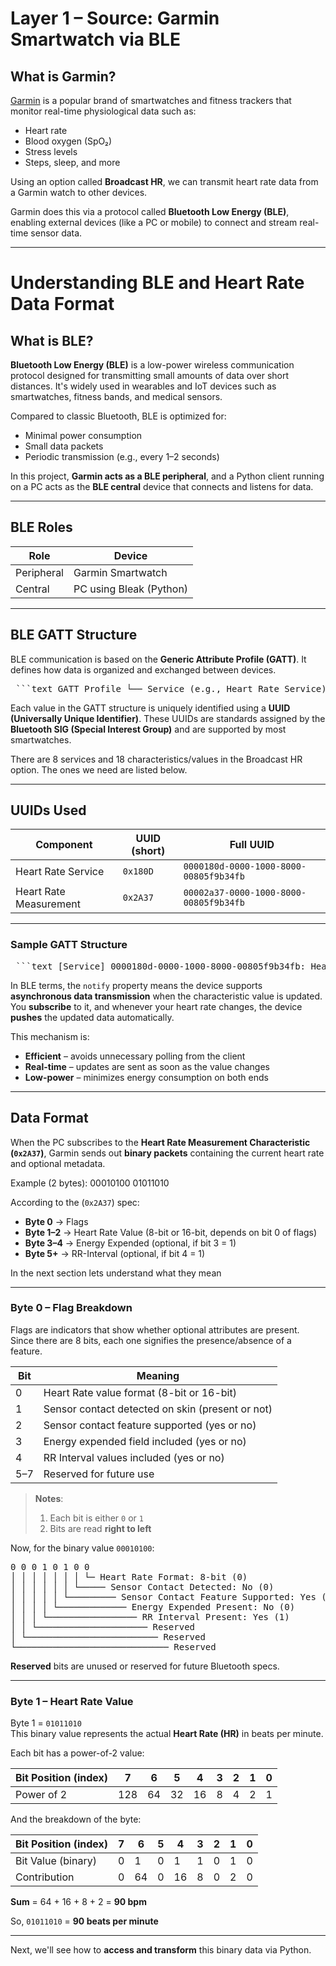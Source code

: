 # Layer 1 – Source: Garmin Smartwatch via BLE

## What is Garmin?

[Garmin](https://www.garmin.com/) is a popular brand of smartwatches and fitness trackers that monitor real-time physiological data such as:

- Heart rate  
- Blood oxygen (SpO₂)  
- Stress levels  
- Steps, sleep, and more  

Using an option called **Broadcast HR**, we can transmit heart rate data from a Garmin watch to other devices.

Garmin does this via a protocol called **Bluetooth Low Energy (BLE)**, enabling external devices (like a PC or mobile) to connect and stream real-time sensor data.

---

# Understanding BLE and Heart Rate Data Format

## What is BLE?

**Bluetooth Low Energy (BLE)** is a low-power wireless communication protocol designed for transmitting small amounts of data over short distances. It's widely used in wearables and IoT devices such as smartwatches, fitness bands, and medical sensors.

Compared to classic Bluetooth, BLE is optimized for:

- Minimal power consumption  
- Small data packets  
- Periodic transmission (e.g., every 1–2 seconds)  

In this project, **Garmin acts as a BLE peripheral**, and a Python client running on a PC acts as the **BLE central** device that connects and listens for data.

---

## BLE Roles

| Role       | Device                   |
|------------|--------------------------|
| Peripheral | Garmin Smartwatch        |
| Central    | PC using Bleak (Python)  |

---

## BLE GATT Structure

BLE communication is based on the **Generic Attribute Profile (GATT)**. It defines how data is organized and exchanged between devices.

<pre lang="markdown"> ```text GATT Profile └── Service (e.g., Heart Rate Service) └── Characteristic (e.g., Heart Rate Measurement) └── Value (actual data sent from the device) ``` </pre>


Each value in the GATT structure is uniquely identified using a **UUID (Universally Unique Identifier)**. These UUIDs are standards assigned by the **Bluetooth SIG (Special Interest Group)** and are supported by most smartwatches.

There are 8 services and 18 characteristics/values in the Broadcast HR option. The ones we need are listed below.

---

## UUIDs Used

| Component              | UUID (short) | Full UUID                                      |
|------------------------|--------------|------------------------------------------------|
| Heart Rate Service     | `0x180D`     | `0000180d-0000-1000-8000-00805f9b34fb`         |
| Heart Rate Measurement | `0x2A37`     | `00002a37-0000-1000-8000-00805f9b34fb`         |

---

### Sample GATT Structure

<pre lang="markdown"> ```text [Service] 0000180d-0000-1000-8000-00805f9b34fb: Heart Rate └─ [Char] 00002a37-0000-1000-8000-00805f9b34fb (['notify']) ``` </pre>

In BLE terms, the `notify` property means the device supports **asynchronous data transmission** when the characteristic value is updated.  
You **subscribe** to it, and whenever your heart rate changes, the device **pushes** the updated data automatically.

This mechanism is:

- **Efficient** – avoids unnecessary polling from the client  
- **Real-time** – updates are sent as soon as the value changes  
- **Low-power** – minimizes energy consumption on both ends  

---

## Data Format

When the PC subscribes to the **Heart Rate Measurement Characteristic (`0x2A37`)**, Garmin sends out **binary packets** containing the current heart rate and optional metadata.

Example (2 bytes):  00010100 01011010

According to the (`0x2A37`) spec:

- **Byte 0** → Flags  
- **Byte 1–2** → Heart Rate Value (8-bit or 16-bit, depends on bit 0 of flags)  
- **Byte 3–4** → Energy Expended (optional, if bit 3 = 1)  
- **Byte 5+** → RR-Interval (optional, if bit 4 = 1)

In the next section lets understand what they mean

---

### Byte 0 – Flag Breakdown

Flags are indicators that show whether optional attributes are present.  
Since there are 8 bits, each one signifies the presence/absence of a feature.

| Bit | Meaning                                             |
|-----|-----------------------------------------------------|
| 0   | Heart Rate value format (8-bit or 16-bit)           |
| 1   | Sensor contact detected on skin (present or not)    |
| 2   | Sensor contact feature supported (yes or no)        |
| 3   | Energy expended field included (yes or no)          |
| 4   | RR Interval values included (yes or no)             |
| 5–7 | Reserved for future use                             |

> **Notes**:  
> 1. Each bit is either `0` or `1`  
> 2. Bits are read **right to left**

Now, for the binary value `00010100`:

<pre>
0 0 0 1 0 1 0 0
│ │ │ │ │ │ │ └─ Heart Rate Format: 8-bit (0)
│ │ │ │ │ │ └───── Sensor Contact Detected: No (0)
│ │ │ │ │ └───────── Sensor Contact Feature Supported: Yes (1)
│ │ │ │ └───────────── Energy Expended Present: No (0)
│ │ │ └───────────────── RR Interval Present: Yes (1)
│ │ └───────────────────── Reserved
│ └───────────────────────── Reserved
└───────────────────────────── Reserved
</pre>

**Reserved** bits are unused or reserved for future Bluetooth specs.

---

### Byte 1 – Heart Rate Value

Byte 1 = `01011010`  
This binary value represents the actual **Heart Rate (HR)** in beats per minute.

Each bit has a power-of-2 value:

| Bit Position (index) | 7   | 6  | 5  | 4  | 3  | 2  | 1  | 0  |
|----------------------|-----|----|----|----|----|----|----|----|
| Power of 2           | 128 | 64 | 32 | 16 | 8  | 4  | 2  | 1  |

And the breakdown of the byte:

| Bit Position (index) | 7 | 6 | 5 | 4 | 3 | 2 | 1 | 0 |
|----------------------|---|---|---|---|---|---|---|---|
| Bit Value (binary)   | 0 | 1 | 0 | 1 | 1 | 0 | 1 | 0 |
| Contribution         | 0 |64 | 0 |16 | 8 | 0 | 2 | 0 |

**Sum** = 64 + 16 + 8 + 2 = **90 bpm**

So, `01011010` = **90 beats per minute**

---

Next, we'll see how to **access and transform** this binary data via Python.
